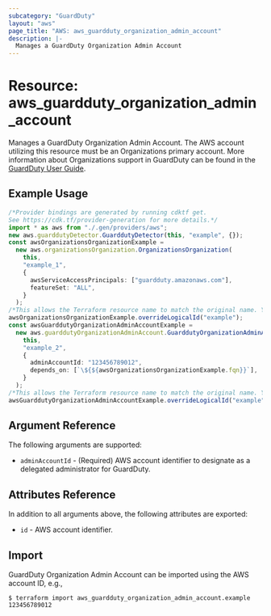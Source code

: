 ```yaml
---
subcategory: "GuardDuty"
layout: "aws"
page_title: "AWS: aws_guardduty_organization_admin_account"
description: |-
  Manages a GuardDuty Organization Admin Account
---
```


# Resource: aws\_guardduty\_organization\_admin\_account

Manages a GuardDuty Organization Admin Account. The AWS account utilizing this resource must be an Organizations primary account. More information about Organizations support in GuardDuty can be found in the [GuardDuty User Guide](https://docs.aws.amazon.com/guardduty/latest/ug/guardduty_organizations.html).

## Example Usage

```typescript
/*Provider bindings are generated by running cdktf get.
See https://cdk.tf/provider-generation for more details.*/
import * as aws from "./.gen/providers/aws";
new aws.guarddutyDetector.GuarddutyDetector(this, "example", {});
const awsOrganizationsOrganizationExample =
  new aws.organizationsOrganization.OrganizationsOrganization(
    this,
    "example_1",
    {
      awsServiceAccessPrincipals: ["guardduty.amazonaws.com"],
      featureSet: "ALL",
    }
  );
/*This allows the Terraform resource name to match the original name. You can remove the call if you don't need them to match.*/
awsOrganizationsOrganizationExample.overrideLogicalId("example");
const awsGuarddutyOrganizationAdminAccountExample =
  new aws.guarddutyOrganizationAdminAccount.GuarddutyOrganizationAdminAccount(
    this,
    "example_2",
    {
      adminAccountId: "123456789012",
      depends_on: [`\${${awsOrganizationsOrganizationExample.fqn}}`],
    }
  );
/*This allows the Terraform resource name to match the original name. You can remove the call if you don't need them to match.*/
awsGuarddutyOrganizationAdminAccountExample.overrideLogicalId("example");

```

## Argument Reference

The following arguments are supported:

* `adminAccountId` - (Required) AWS account identifier to designate as a delegated administrator for GuardDuty.

## Attributes Reference

In addition to all arguments above, the following attributes are exported:

* `id` - AWS account identifier.

## Import

GuardDuty Organization Admin Account can be imported using the AWS account ID, e.g.,

```console
$ terraform import aws_guardduty_organization_admin_account.example 123456789012
```
